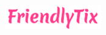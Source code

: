 <p align="center">
  <a href="https://github.com/sehermahmud/friendlytix">
    <img src="images/Friendlytix.png" alt="Logo" width="50%" height="71%">
  </a>
</p>
